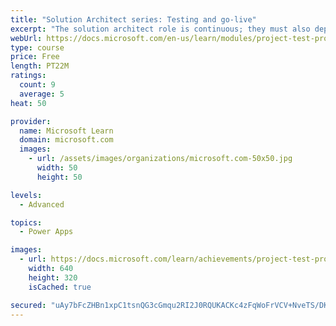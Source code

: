 ```yaml
---
title: "Solution Architect series: Testing and go-live"
excerpt: "The solution architect role is continuous; they must also deploy the solution."
webUrl: https://docs.microsoft.com/en-us/learn/modules/project-test-process/
type: course
price: Free
length: PT22M
ratings:
  count: 9
  average: 5
heat: 50

provider:
  name: Microsoft Learn
  domain: microsoft.com
  images:
    - url: /assets/images/organizations/microsoft.com-50x50.jpg
      width: 50
      height: 50

levels:
  - Advanced

topics:
  - Power Apps

images:
  - url: https://docs.microsoft.com/learn/achievements/project-test-process-social.png
    width: 640
    height: 320
    isCached: true

secured: "uAy7bFcZHBn1xpC1tsnQG3cGmqu2RI2J0RQUKACKc4zFqWoFrVCV+NveTS/DK0d83AYcwSm6QhaKm2gEp9nIs1DiWBg94FI6fnXoSLjtFiNbc1bjkk4XTzuaeRrXA2ze23WWV9zapbLLa6w3G4WOXrUyX4g1qGF3nm5JxFPxrQUI0lvnNtzS5NpHB1cVo4Rgef7hIqRHb7ONOkbTyu1V+ynhbVYIMzXCt24MDqIibd2w/zDq/oM9R9Q/je1qcokca9H45t1Wf08sXSyxXDF6THFvlAJARyRrY4YmQs9hQqCHC2/QPrVPpyP/UFbRDWga1XQ1d/3sqb9w3wybz74KfxDdRreM9wi+lBwjlkc3j2ZTo+r879li9JvYjiQey5VrUOftQ0BYMTkAdD5UQug3MA==;0Defvg4s2ZmOLJBKKKdKdw=="
---
```



